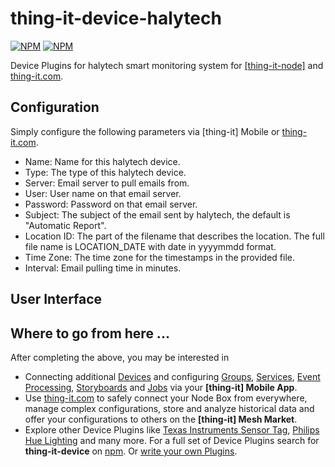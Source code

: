 # thing-it-device-halytech

[![NPM](https://nodei.co/npm/thing-it-device-halytech.png)](https://nodei.co/npm/thing-it-device-halytech/)
[![NPM](https://nodei.co/npm-dl/thing-it-device-halytech.png)](https://nodei.co/npm/thing-it-device-halytech/)

Device Plugins for halytech smart monitoring system for [[thing-it-node]](https://github.com/marcgille/thing-it-node) and [thing-it.com](wwww.thing-it.com).

## Configuration

Simply configure the following parameters via [thing-it] Mobile or [thing-it.com](wwww.thing-it.com).
* Name: Name for this halytech device.
* Type: The type of this halytech device.
* Server: Email server to pull emails from.
* User: User name on that email server.
* Password: Password on that email server.
* Subject: The subject of the email sent by halytech, the default is "Automatic Report".
* Location ID: The part of the filename that describes the location. The full file name is LOCATION_DATE with date in yyyymmdd format.
* Time Zone: The time zone for the timestamps in the provided file.
* Interval: Email pulling time in minutes.

## User Interface


## Where to go from here ...

After completing the above, you may be interested in

* Connecting additional [Devices](https://www.thing-it.com/thing-it/#/documentationPanel/mobileClient/deviceConfiguration) and configuring
[Groups](https://www.thing-it.com/thing-it/#/documentationPanel/mobileClient/groupConfiguration), 
[Services](https://www.thing-it.com/thing-it/#/documentationPanel/mobileClient/serviceConfiguration), 
[Event Processing](https://www.thing-it.com/thing-it/#/documentationPanel/mobileClient/eventConfiguration), 
[Storyboards](https://www.thing-it.com/thing-it/#/documentationPanel/mobileClient/storyboardConfiguration) and 
[Jobs](https://www.thing-it.com/thing-it/#/documentationPanel/mobileClient/jobConfiguration) via your **[thing-it] Mobile App**.
* Use [thing-it.com](https://www.thing-it.com) to safely connect your Node Box from everywhere, manage complex configurations, store and analyze historical data 
and offer your configurations to others on the **[thing-it] Mesh Market**.
* Explore other Device Plugins like [Texas Instruments Sensor Tag](https://www.npmjs.com/package/thing-it-device-ti-sensortag), [Philips Hue Lighting](https://www.npmjs.com/package/thing-it-device-philips-hue) and many more. For a full set of 
Device Plugins search for **thing-it-device** on [npm](https://www.npmjs.com/). Or [write your own Plugins](https://github.com/marcgille/thing-it-node/wiki/Plugin-Development-Concepts).